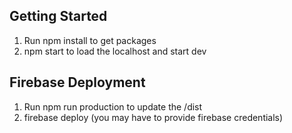 Getting Started
--

1. Run npm install to get packages
2. npm start to load the localhost and start dev

Firebase Deployment
--

1. Run npm run production to update the /dist
2. firebase deploy (you may have to provide firebase credentials)
